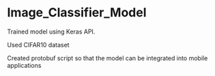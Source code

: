 # Image_Classifier_Model
 Trained model using Keras API.
 
 Used CIFAR10 dataset
 
 Created protobuf script so that the model can be integrated into mobile applications
